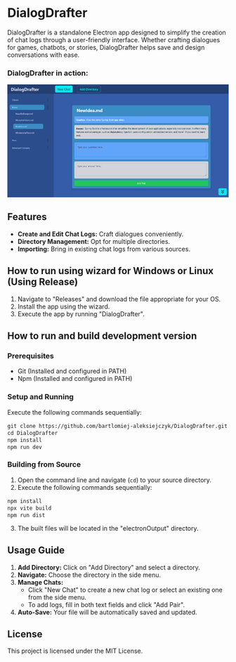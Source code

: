 # DialogDrafter
DialogDrafter is a standalone Electron app designed to simplify the creation of chat logs through a user-friendly interface. Whether crafting dialogues for games, chatbots, or stories, DialogDrafter helps save and design conversations with ease.

### DialogDrafter in action:

![demonstration-01.png](designDocs%2Fscreenshots%2Fdemonstration-01.png?raw=true "Sample screen")

## Features
- **Create and Edit Chat Logs:** Craft dialogues conveniently.
- **Directory Management:** Opt for multiple directories.
- **Importing:** Bring in existing chat logs from various sources.
## How to run using wizard for Windows or Linux (Using Release)
1. Navigate to "Releases" and download the file appropriate for your OS.
2. Install the app using the wizard.
3. Execute the app by running "DialogDrafter".
## How to run and build development version
### Prerequisites

- Git (Installed and configured in PATH)
- Npm (Installed and configured in PATH)

### Setup and Running

Execute the following commands sequentially:

```shell
git clone https://github.com/bartlomiej-aleksiejczyk/DialogDrafter.git
cd DialogDrafter
npm install
npm run dev
```
### Building from Source

1. Open the command line and navigate (`cd`) to your source directory.
2. Execute the following commands sequentially:

```shell
npm install
npx vite build
npm run dist
```

3. The built files will be located in the "electronOutput" directory.

## Usage Guide

1. **Add Directory:** Click on "Add Directory" and select a directory.
2. **Navigate:** Choose the directory in the side menu.
3. **Manage Chats:**
    - Click "New Chat" to create a new chat log or select an existing one from the side menu.
    - To add logs, fill in both text fields and click "Add Pair".
4. **Auto-Save:** Your file will be automatically saved and updated.
## License
This project is licensed under the MIT License.